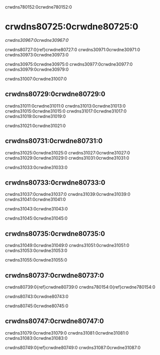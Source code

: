 crwdns780152:0crwdne780152:0
# crwdns80725:0crwdne80725:0

*crwdns30967:0crwdne30967:0*

crwdns80727:0{ref}crwdne80727:0 crwdns30971:0crwdne30971:0 crwdns30973:0crwdne30973:0

crwdns30975:0crwdne30975:0 crwdns30977:0crwdne30977:0 crwdns30979:0crwdne30979:0

crwdns31007:0crwdne31007:0
## crwdns80729:0crwdne80729:0

crwdns31011:0crwdne31011:0 crwdns31013:0crwdne31013:0 crwdns31015:0crwdne31015:0 crwdns31017:0crwdne31017:0 crwdns31019:0crwdne31019:0

crwdns31021:0crwdne31021:0
## crwdns80731:0crwdne80731:0

crwdns31025:0crwdne31025:0 crwdns31027:0crwdne31027:0 crwdns31029:0crwdne31029:0 crwdns31031:0crwdne31031:0

crwdns31033:0crwdne31033:0
## crwdns80733:0crwdne80733:0


<!--SiccarPoint notes a whole section on documentation is justified in the book!--> crwdns31037:0crwdne31037:0 crwdns31039:0crwdne31039:0 crwdns31041:0crwdne31041:0

crwdns31043:0crwdne31043:0

crwdns31045:0crwdne31045:0
## crwdns80735:0crwdne80735:0

crwdns31049:0crwdne31049:0 crwdns31051:0crwdne31051:0 crwdns31053:0crwdne31053:0

crwdns31055:0crwdne31055:0
## crwdns80737:0crwdne80737:0

crwdns80739:0{ref}crwdne80739:0 crwdns780154:0{ref}crwdne780154:0

crwdns80743:0crwdne80743:0

crwdns80745:0crwdne80745:0
## crwdns80747:0crwdne80747:0

crwdns31079:0crwdne31079:0 crwdns31081:0crwdne31081:0 crwdns31083:0crwdne31083:0

crwdns80749:0{ref}crwdne80749:0 crwdns31087:0crwdne31087:0
